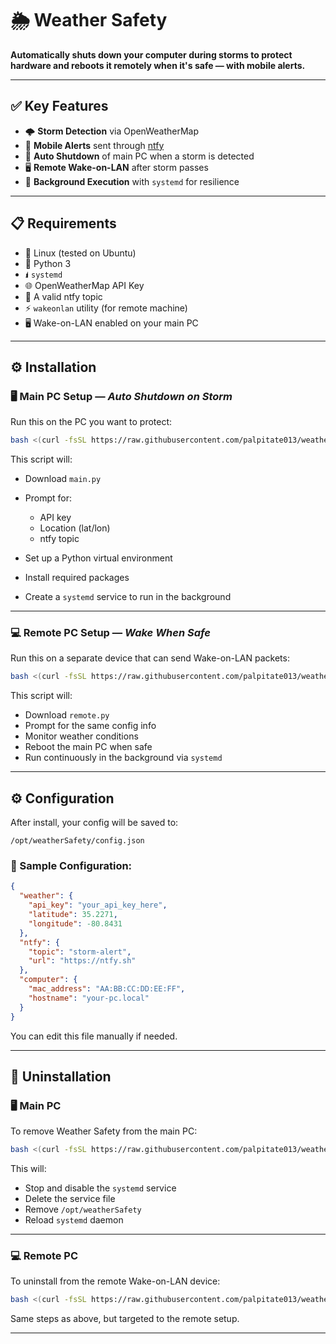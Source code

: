 # 🌦️ Weather Safety

**Automatically shuts down your computer during storms to protect hardware and reboots it remotely when it's safe — with mobile alerts.**

---

## ✅ Key Features

* 🌩️ **Storm Detection** via OpenWeatherMap
* 📱 **Mobile Alerts** sent through [ntfy](https://ntfy.sh)
* 📴 **Auto Shutdown** of main PC when a storm is detected
* 🖥️ **Remote Wake-on-LAN** after storm passes
* 🔁 **Background Execution** with `systemd` for resilience

---

## 📋 Requirements

* 🐖 Linux (tested on Ubuntu)
* 🐍 Python 3
* 🖠️ `systemd`
* 🌐 OpenWeatherMap API Key
* 📣 A valid ntfy topic
* ⚡ `wakeonlan` utility (for remote machine)
* 🖥️ Wake-on-LAN enabled on your main PC

---

## ⚙️ Installation

### 🖥️ Main PC Setup — *Auto Shutdown on Storm*

Run this on the PC you want to protect:

```bash
bash <(curl -fsSL https://raw.githubusercontent.com/palpitate013/weatherSafety/main/install_main.sh)
```

This script will:

* Download `main.py`
* Prompt for:

  * API key
  * Location (lat/lon)
  * ntfy topic
* Set up a Python virtual environment
* Install required packages
* Create a `systemd` service to run in the background

---

### 💻 Remote PC Setup — *Wake When Safe*

Run this on a separate device that can send Wake-on-LAN packets:

```bash
bash <(curl -fsSL https://raw.githubusercontent.com/palpitate013/weatherSafety/main/install_remote.sh)
```

This script will:

* Download `remote.py`
* Prompt for the same config info
* Monitor weather conditions
* Reboot the main PC when safe
* Run continuously in the background via `systemd`

---

## ⚙️ Configuration

After install, your config will be saved to:

```plaintext
/opt/weatherSafety/config.json
```

### 📝 Sample Configuration:

```json
{
  "weather": {
    "api_key": "your_api_key_here",
    "latitude": 35.2271,
    "longitude": -80.8431
  },
  "ntfy": {
    "topic": "storm-alert",
    "url": "https://ntfy.sh"
  },
  "computer": {
    "mac_address": "AA:BB:CC:DD:EE:FF",
    "hostname": "your-pc.local"
  }
}
```

You can edit this file manually if needed.

---

## 🧹 Uninstallation

### 🖥️ Main PC

To remove Weather Safety from the main PC:

```bash
bash <(curl -fsSL https://raw.githubusercontent.com/palpitate013/weatherSafety/main/uninstall_main.sh)
```

This will:

* Stop and disable the `systemd` service
* Delete the service file
* Remove `/opt/weatherSafety`
* Reload `systemd` daemon

---

### 💻 Remote PC

To uninstall from the remote Wake-on-LAN device:

```bash
bash <(curl -fsSL https://raw.githubusercontent.com/palpitate013/weatherSafety/main/uninstall_remote.sh)
```

Same steps as above, but targeted to the remote setup.

---
